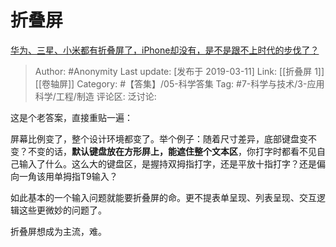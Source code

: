 # 折叠屏
[华为、三星、小米都有折叠屏了，iPhone却没有，是不是跟不上时代的步伐了？](https://www.zhihu.com/question/313943054/answer/619535935)

> Author: #Anonymity
> Last update: [发布于 2019-03-11]
> Link: [[折叠屏 1]] [[卷轴屏]]
> Category: #【答集】/05-科学答集
> Tag: #7-科学与技术/3-应用科学/工程/制造 
> 评论区:
> 泛讨论:

这是个老答案，直接重贴一遍：

屏幕比例变了，整个设计环境都变了。举个例子：随着尺寸差异，底部键盘变不变？不变的话，**默认键盘放在方形屏上，能遮住整个文本区**，你打字时都看不见自己输入了什么。这么大的键盘区，是握持双拇指打字，还是平放十指打字？还是偏向一角该用单拇指T9输入？

如此基本的一个输入问题就能要折叠屏的命。更不提表单呈现、列表呈现、交互逻辑这些更微妙的问题了。

折叠屏想成为主流，难。
